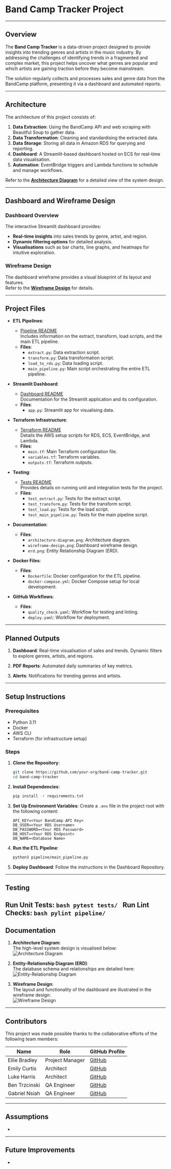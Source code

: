 # **Band Camp Tracker Project**

---

## **Overview**

The **Band Camp Tracker** is a data-driven project designed to provide insights into trending genres and artists in the music industry. By addressing the challenges of identifying trends in a fragmented and complex market, this project helps uncover what genres are popular and which artists are gaining traction before they become mainstream.

The solution regularly collects and processes sales and genre data from the BandCamp platform, presenting it via a dashboard and automated reports. 

---

## **Architecture**

The architecture of this project consists of:
1. **Data Extraction**: Using the BandCamp API and web scraping with Beautiful Soup to gather data.
2. **Data Transformation**: Cleaning and standardising the extracted data.
3. **Data Storage**: Storing all data in Amazon RDS for querying and reporting.
4. **Dashboard**: A Streamlit-based dashboard hosted on ECS for real-time data visualisation.
5. **Automation**: EventBridge triggers and Lambda functions to schedule and manage workflows.

Refer to the **[Architecture Diagram](./docs/architecture-diagram.png)** for a detailed view of the system design.

---

## **Dashboard and Wireframe Design**

### **Dashboard Overview**
The interactive Streamlit dashboard provides:
- **Real-time insights** into sales trends by genre, artist, and region.
- **Dynamic filtering options** for detailed analysis.
- **Visualisations** such as bar charts, line graphs, and heatmaps for intuitive exploration.

### **Wireframe Design**
The dashboard wireframe provides a visual blueprint of its layout and features.  
Refer to the **[Wireframe Design](./docs/wireframe-design.png)** for details.

---

## **Project Files**

- **ETL Pipelines**:
  - [Pipeline README](./pipeline/README.md)  
    Includes information on the extract, transform, load scripts, and the main ETL pipeline.
  - **Files**:
    - `extract.py`: Data extraction script.
    - `transform.py`: Data transformation script.
    - `load_to_rds.py`: Data loading script.
    - `main_pipeline.py`: Main script orchestrating the entire ETL pipeline.

- **Streamlit Dashboard**:
  - [Dashboard README](./dashboard/README.md)  
    Documentation for the Streamlit application and its configuration.
  - **Files**:
    - `app.py`: Streamlit app for visualising data.

- **Terraform Infrastructure**:
  - [Terraform README](./infrastructure/README.md)  
    Details the AWS setup scripts for RDS, ECS, EventBridge, and Lambda.
  - **Files**:
    - `main.tf`: Main Terraform configuration file.
    - `variables.tf`: Terraform variables.
    - `outputs.tf`: Terraform outputs.

- **Testing**:
  - [Tests README](./tests/README.md)  
    Provides details on running unit and integration tests for the project.
  - **Files**:
    - `test_extract.py`: Tests for the extract script.
    - `test_transform.py`: Tests for the transform script.
    - `test_load.py`: Tests for the load script.
    - `test_main_pipeline.py`: Tests for the main pipeline script.

- **Documentation**:
  - **Files**:
    - `architecture-diagram.png`: Architecture diagram.
    - `wireframe-design.png`: Dashboard wireframe design.
    - `erd.png`: Entity Relationship Diagram (ERD).

- **Docker Files**:
  - **Files**:
    - `Dockerfile`: Docker configuration for the ETL pipeline.
    - `docker-compose.yml`: Docker Compose setup for local development.

- **GitHub Workflows**:
  - **Files**:
    - `quality_check.yaml`: Workflow for testing and linting.
    - `deploy.yaml`: Workflow for deployment.

---

## **Planned Outputs**

1. **Dashboard**:
    Real-time visualisation of sales and trends.
    Dynamic filters to explore genres, artists, and regions.

2. **PDF Reports**:
    Automated daily summaries of key metrics.

3. **Alerts**:
    Notifications for trending genres and artists.

---

## **Setup Instructions**

### **Prerequisites**
- Python 3.11
- Docker
- AWS CLI
- Terraform (for infrastructure setup)

### **Steps**

1. **Clone the Repository**:
    ```bash
    git clone https://github.com/your-org/band-camp-tracker.git
    cd band-camp-tracker
    ```

2. **Install Dependencies**:
    ```bash
    pip install -r requirements.txt
    ```

3. **Set Up Environment Variables**:
   Create a `.env` file in the project root with the following content:
   ```env
   API_KEY=<Your BandCamp API Key>
   DB_USER=<Your RDS Username>
   DB_PASSWORD=<Your RDS Password>
   DB_HOST=<Your RDS Endpoint>
   DB_NAME=<Database Name>
   ```

4. **Run the ETL Pipeline**:
    ```bash
    python3 pipeline/main_pipeline.py
    ```

5. **Deploy Dashboard**: 
    Follow the instructions in the Dashboard Repository.

---

## **Testing**

Run Unit Tests:
    ```bash
    pytest tests/
    ```
Run Lint Checks:
    ```bash
    pylint pipeline/
    ```
---

## **Documentation**

1. **Architecture Diagram**:  
   The high-level system design is visualised below:  
   ![Architecture Diagram](./docs/architecture-diagram.png)

2. **Entity-Relationship Diagram (ERD)**:  
   The database schema and relationships are detailed here:  
   ![Entity-Relationship Diagram](./docs/erd.png)

3. **Wireframe Design**:  
   The layout and functionality of the dashboard are illustrated in the wireframe design:  
   ![Wireframe Design](./docs/wireframe-design.png)

---
## **Contributors**

This project was made possible thanks to the collaborative efforts of the following team members:

| Name             | Role             | GitHub Profile                                 |
|------------------|------------------|-----------------------------------------------|
| Ellie Bradley     | Project Manager  | [GitHub](https://github.com/ebradley12)       |
| Emily Curtis      | Architect        | [GitHub](https://github.com/emily-curtis)     |
| Luke Harris       | Architect        | [GitHub](https://github.com/lukieh2014)       |
| Ben Trzcinski     | QA Engineer      | [GitHub](https://github.com/bentrzcinski)     |
| Gabriel Nsiah     | QA Engineer      | [GitHub](https://github.com/GabrielNsiah)     |

---

## Assumptions
- 

---

## Future Improvements
- 